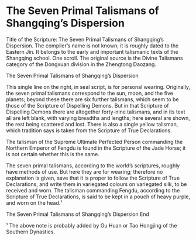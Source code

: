 # The Seven Primal Talismans of Shangqing’s Dispersion

Title of the Scripture: The Seven Primal Talismans of Shangqing’s Dispersion. The compiler’s name is not known; it is roughly dated to the Eastern Jin. It belongs to the early and important talismanic texts of the Shangqing school. One scroll. The original source is the Divine Talismans category of the Dongxuan division in the Zhengtong Daozang.

The Seven Primal Talismans of Shangqing’s Dispersion

This single line on the right, in seal script, is for personal wearing. Originally, the seven primal talismans correspond to the sun, moon, and the five planets; beyond these there are six further talismans, which seem to be those of the Scripture of Dispelling Demons. But in that Scripture of Dispelling Demons there are altogether forty-nine talismans, and in its text all are left blank, with varying breadths and lengths; here several are shown, the rest being scattered and lost. There is also a single yellow talisman, which tradition says is taken from the Scripture of True Declarations.

The talisman of the Supreme Ultimate Perfected Person commanding the Northern Emperor of Fengdu is found in the Scripture of the Jade Horse; it is not certain whether this is the same.

The seven primal talismans, according to the world’s scriptures, roughly have methods of use. But here they are for wearing; therefore no explanation is given, save that it is proper to follow the Scripture of True Declarations, and write them in variegated colours on variegated silk, to be received and worn. The talisman commanding Fengdu, according to the Scripture of True Declarations, is said to be kept in a pouch of heavy purple, and worn on the head.¹

The Seven Primal Talismans of Shangqing’s Dispersion End

¹ The above note is probably added by Gu Huan or Tao Hongjing of the Southern Dynasties.